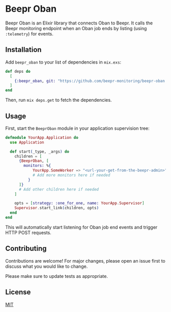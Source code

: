 # Beepr Oban

Beepr Oban is an Elixir library that connects Oban to Beepr. It calls the Beepr
monitoring endpoint when an Oban job ends by listing (using `:telemetry`) for
events.

## Installation

Add `beepr_oban` to your list of dependencies in `mix.exs`:

```elixir
def deps do
  [
    {:beepr_oban, git: "https://github.com/beepr-monitoring/beepr-oban.git", branch: "main"},
  ]
end
```

Then, run `mix deps.get` to fetch the dependencies.

## Usage

First, start the `BeeprOban` module in your application supervision tree:

```elixir
defmodule YourApp.Application do
  use Application

  def start(_type, _args) do
    children = [
      {BeeprOban, [
        monitors: %{
            YourApp.SomeWorker => "<url-your-get-from-the-beepr-admin>"
            # Add more monitors here if needed
          }
      ]}
      # Add other children here if needed
    ]

    opts = [strategy: :one_for_one, name: YourApp.Supervisor]
    Supervisor.start_link(children, opts)
  end
end
```

This will automatically start listening for Oban job end events and trigger HTTP POST requests.

## Contributing

Contributions are welcome! For major changes, please open an issue first to discuss what you would like to change.

Please make sure to update tests as appropriate.

## License

[MIT](https://choosealicense.com/licenses/mit/)

